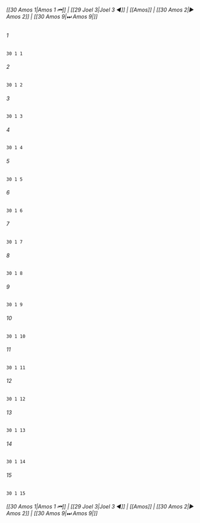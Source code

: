 
###### [[30 Amos 1|Amos 1 ⏮]] | [[29 Joel 3|Joel 3 ◀]] | [[Amos]] | [[30 Amos 2|▶ Amos 2]] | [[30 Amos 9|⏭ Amos 9|]]

###### 1
``` verse
30 1 1 
```
###### 2
``` verse
30 1 2 
```
###### 3
``` verse
30 1 3 
```
###### 4
``` verse
30 1 4 
```
###### 5
``` verse
30 1 5 
```
###### 6
``` verse
30 1 6 
```
###### 7
``` verse
30 1 7 
```
###### 8
``` verse
30 1 8 
```
###### 9
``` verse
30 1 9 
```
###### 10
``` verse
30 1 10 
```
###### 11
``` verse
30 1 11 
```
###### 12
``` verse
30 1 12 
```
###### 13
``` verse
30 1 13 
```
###### 14
``` verse
30 1 14 
```
###### 15
``` verse
30 1 15 
```

###### [[30 Amos 1|Amos 1 ⏮]] | [[29 Joel 3|Joel 3 ◀]] | [[Amos]] | [[30 Amos 2|▶ Amos 2]] | [[30 Amos 9|⏭ Amos 9|]]

